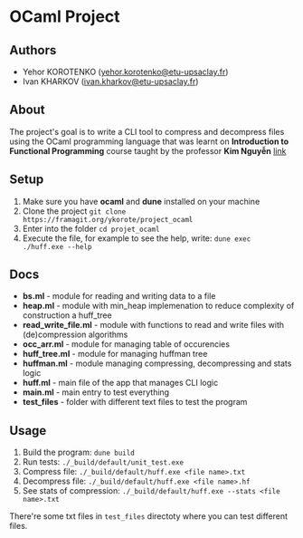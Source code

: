 # OCaml Project

## Authors
- Yehor KOROTENKO (yehor.korotenko@etu-upsaclay.fr)
- Ivan KHARKOV (ivan.kharkov@etu-upsaclay.fr)

## About
The project's goal is to write a CLI tool to compress and decompress files using the OCaml programming language that was learnt on **Introduction to Functional Programming** course taught by the professor **Kim Nguyễn** [link](https://usr.lmf.cnrs.fr/~kn/index_en.html)

## Setup
1. Make sure you have __ocaml__ and __dune__ installed on your machine
2. Clone the project `git clone https://framagit.org/ykorote/project_ocaml`
3. Enter into the folder `cd projet_ocaml`
4. Execute the file, for example to see the help, write: `dune exec ./huff.exe --help`

## Docs
- **bs.ml** - module for reading and writing data to a file
- **heap.ml** - module with min_heap implemenation to reduce complexity of construction a huff_tree
- **read_write_file.ml** - module with functions to read and write files with (de)compression algorithms
- **occ_arr.ml** - module for managing table of occurencies
- **huff_tree.ml** - module for managing huffman tree 
- **huffman.ml** - module managing compressing, decompressing and stats logic
- **huff.ml** - main file of the app that manages CLI logic
- **main.ml** - main entry to test everything
- **test_files** - folder with different text files to test the program

## Usage
1. Build the program: `dune build`
2. Run tests: `./_build/default/unit_test.exe`
3. Compress file: `./_build/default/huff.exe <file name>.txt`
4. Decompress file: `./_build/default/huff.exe <file name>.hf`
5. See stats of compression:  `./_build/default/huff.exe --stats <file name>.txt`

There're some txt files in `test_files` directoty where you can test different files.

